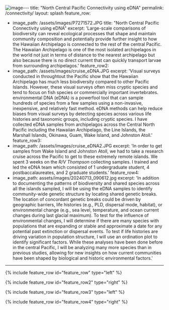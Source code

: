 ![image](https://github.com/user-attachments/assets/60ef0b8b-5374-4054-b8a7-a319bc8c7aae)---
title: "North Central Pacific Connectivity using eDNA"
permalink: /connectivity/
layout: splash
feature_row:
   - image_path: /assets/images/P7271572.JPG
     title: "North Central Pacific Connectivity using eDNA"
     excerpt: 'Large-scale comparisons of biodiversity can reveal ecological processes that shape and maintain community composition and potentially provide further insight to how the Hawaiian Archipelago is connected to the rest of the central Pacific. The Hawaiian Archipelago is one of the most isolated archipelagos in the world not just in terms of distance to the nearest archipelago but also because there is no direct current that can quickly transport larvae from surrounding archipelagos.'
feature_row2:
   - image_path: /assets/images/cruise_eDNA.JPG
     excerpt: 'Visual surveys conducted in throughtout the Pacific show that the Hawaiian Archipelago has much less biodiversity compared to other Pacific Islands. However, these visual surveys often miss cryptic species and tend to focus on fish species or commercially important invertebrates. environmental DNA (eDNA) is a powerfool tool that can sample hundreds of species from a few samples using a non-invasive, inexpensive, and relatively fast method. eDNA methods can help reduce biases from visual surveys by detecting species across various life histories and taxonomic groups, including cryptic species. I have collected eDNA samples from archipelagos across the Central North Pacific including the Hawaiian Archipelago, the Line Islands, the Marshall Islands, Okinawa, Guam, Wake Island, and Johnston Atoll.'  
feature_row3:
   - image_path: /assets/images/cruise_eDNA2.JPG
     excerpt: 'In order to get samples from Wake Island and Johnston Atoll, we had to take a research cruise across the Pacific to get to these extremely remote islands. We spent 3 weeks on the *R/V Thompson* collecting samples. I trained and led the eDNA team which consisted of 1 undergraduate student, 4 postbaccalaureates, and 2 graduate students.'
feature_row4:
   - image_path: assets/images/20240713_090612.jpg
     excerpt: 'In addition to documenting the patterns of biodiversity and shared species across all the islands sampled, I will be using the eDNA samples to identify community-wide genetic structure by locating shared genetic breaks. The location of concordant genetic breaks could be driven by geographic barriers, life histories (e.g., PLD, dispersal mode, habitat), or environmental change (e.g., sea level, temperature, and ocean current changes during last glacial maximum). To test for the influence of environmental changes, I will determine if there are many species with populations that are expanding or stable and approximate a date for any potential past extinction or dispersal events. To test if life histories are driving variation in population structure, I will use an ordination plot to identify significant factors. While these analyses have been done before in the central Pacific, I will be analyzing many more species than in previous studies, allowing for new insights on how current communities have been shaped by biological and historic environmental factors.'
---
{% include feature_row id="feature_row" type="left" %}

{% include feature_row id="feature_row2" type="right" %}

{% include feature_row id="feature_row3" type="left" %}

{% include feature_row id="feature_row4" type="right" %}
